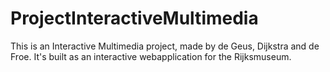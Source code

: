 # ProjectInteractiveMultimedia
This is an Interactive Multimedia project, made by de Geus, Dijkstra and de Froe.
It's built as an interactive webapplication for the Rijksmuseum. 
